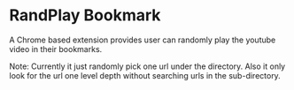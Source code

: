 # RandPlay Bookmark

A Chrome based extension provides user can randomly play the youtube video in their bookmarks.

Note: Currently it just randomly pick one url under the directory. Also it only look for the url one level depth
without searching urls in the sub-directory.

